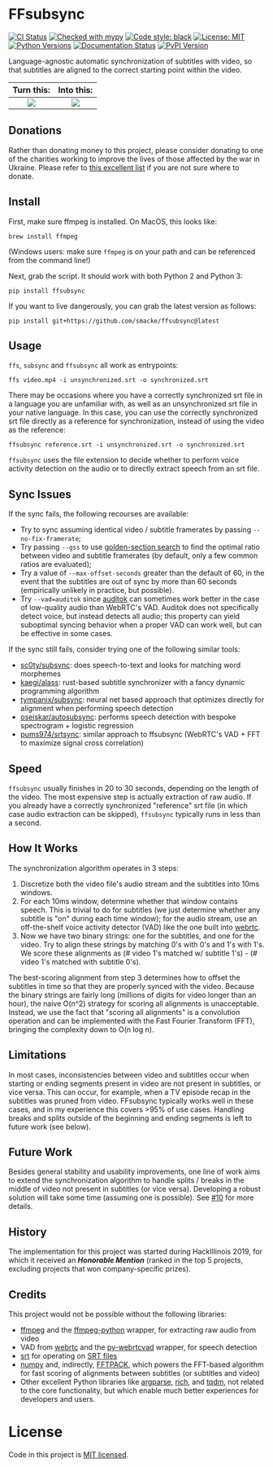 FFsubsync
=======

[![CI Status](https://github.com/smacke/ffsubsync/workflows/ffsubsync/badge.svg)](https://github.com/smacke/ffsubsync/actions)
[![Checked with mypy](http://www.mypy-lang.org/static/mypy_badge.svg)](http://mypy-lang.org/)
[![Code style: black](https://img.shields.io/badge/code%20style-black-000000.svg)](https://github.com/psf/black)
[![License: MIT](https://img.shields.io/badge/License-MIT-maroon.svg)](https://opensource.org/licenses/MIT)
[![Python Versions](https://img.shields.io/pypi/pyversions/ffsubsync.svg)](https://pypi.org/project/ffsubsync)
[![Documentation Status](https://readthedocs.org/projects/ffsubsync/badge/?version=latest)](https://ffsubsync.readthedocs.io/en/latest/?badge=latest)
[![PyPI Version](https://img.shields.io/pypi/v/ffsubsync.svg)](https://pypi.org/project/ffsubsync)


Language-agnostic automatic synchronization of subtitles with video, so that
subtitles are aligned to the correct starting point within the video.

Turn this:                       |  Into this:
:-------------------------------:|:-------------------------:
![](https://raw.githubusercontent.com/smacke/ffsubsync/master/resources/img/tearing-me-apart-wrong.gif)  |  ![](https://raw.githubusercontent.com/smacke/ffsubsync/master/resources/img/tearing-me-apart-correct.gif)

Donations
---------
Rather than donating money to this project, please consider donating to one of
the charities working to improve the lives of those affected by the war in
Ukraine. Please refer to [this excellent list](https://github.com/krassowski/krassowski/blob/main/README.md)
if you are not sure where to donate.

<!--
Helping Development
-------------------
At the request of some, you can now help cover my coffee expenses using the
Github Sponsors button at the top, or using the below Paypal Donate button:

[![Donate](https://www.paypalobjects.com/en_US/i/btn/btn_donate_LG.gif)](https://www.paypal.com/cgi-bin/webscr?cmd=_s-xclick&hosted_button_id=XJC5ANLMYECJE)
-->

Install
-------
First, make sure ffmpeg is installed. On MacOS, this looks like:
~~~
brew install ffmpeg
~~~
(Windows users: make sure `ffmpeg` is on your path and can be referenced
from the command line!)

Next, grab the script. It should work with both Python 2 and Python 3:
~~~
pip install ffsubsync
~~~
If you want to live dangerously, you can grab the latest version as follows:
~~~
pip install git+https://github.com/smacke/ffsubsync@latest
~~~

Usage
-----
`ffs`, `subsync` and `ffsubsync` all work as entrypoints:
~~~
ffs video.mp4 -i unsynchronized.srt -o synchronized.srt
~~~

There may be occasions where you have a correctly synchronized srt file in a
language you are unfamiliar with, as well as an unsynchronized srt file in your
native language. In this case, you can use the correctly synchronized srt file
directly as a reference for synchronization, instead of using the video as the
reference:

~~~
ffsubsync reference.srt -i unsynchronized.srt -o synchronized.srt
~~~

`ffsubsync` uses the file extension to decide whether to perform voice activity
detection on the audio or to directly extract speech from an srt file.

Sync Issues
-----------
If the sync fails, the following recourses are available:
- Try to sync assuming identical video / subtitle framerates by passing
  `--no-fix-framerate`;
- Try passing `--gss` to use [golden-section search](https://en.wikipedia.org/wiki/Golden-section_search)
  to find the optimal ratio between video and subtitle framerates (by default,
  only a few common ratios are evaluated);
- Try a value of `--max-offset-seconds` greater than the default of 60, in the
  event that the subtitles are out of sync by more than 60 seconds (empirically
  unlikely in practice, but possible).
- Try `--vad=auditok` since [auditok](https://github.com/amsehili/auditok) can
  sometimes work better in the case of low-quality audio than WebRTC's VAD.
  Auditok does not specifically detect voice, but instead detects all audio;
  this property can yield suboptimal syncing behavior when a proper VAD can
  work well, but can be effective in some cases.

If the sync still fails, consider trying one of the following similar tools:
- [sc0ty/subsync](https://github.com/sc0ty/subsync): does speech-to-text and looks for matching word morphemes
- [kaegi/alass](https://github.com/kaegi/alass): rust-based subtitle synchronizer with a fancy dynamic programming algorithm
- [tympanix/subsync](https://github.com/tympanix/subsync): neural net based approach that optimizes directly for alignment when performing speech detection
- [oseiskar/autosubsync](https://github.com/oseiskar/autosubsync): performs speech detection with bespoke spectrogram + logistic regression
- [pums974/srtsync](https://github.com/pums974/srtsync): similar approach to ffsubsync (WebRTC's VAD + FFT to maximize signal cross correlation)

Speed
-----
`ffsubsync` usually finishes in 20 to 30 seconds, depending on the length of
the video. The most expensive step is actually extraction of raw audio. If you
already have a correctly synchronized "reference" srt file (in which case audio
extraction can be skipped), `ffsubsync` typically runs in less than a second.

How It Works
------------
The synchronization algorithm operates in 3 steps:
1. Discretize both the video file's audio stream and the subtitles into 10ms
   windows.
2. For each 10ms window, determine whether that window contains speech.  This
   is trivial to do for subtitles (we just determine whether any subtitle is
   "on" during each time window); for the audio stream, use an off-the-shelf
   voice activity detector (VAD) like
   the one built into [webrtc](https://webrtc.org/).
3. Now we have two binary strings: one for the subtitles, and one for the
   video.  Try to align these strings by matching 0's with 0's and 1's with
   1's. We score these alignments as (# video 1's matched w/ subtitle 1's) - (#
   video 1's matched with subtitle 0's).

The best-scoring alignment from step 3 determines how to offset the subtitles
in time so that they are properly synced with the video. Because the binary
strings are fairly long (millions of digits for video longer than an hour), the
naive O(n^2) strategy for scoring all alignments is unacceptable. Instead, we
use the fact that "scoring all alignments" is a convolution operation and can
be implemented with the Fast Fourier Transform (FFT), bringing the complexity
down to O(n log n).

Limitations
-----------
In most cases, inconsistencies between video and subtitles occur when starting
or ending segments present in video are not present in subtitles, or vice versa.
This can occur, for example, when a TV episode recap in the subtitles was pruned
from video. FFsubsync typically works well in these cases, and in my experience
this covers >95% of use cases. Handling breaks and splits outside of the beginning
and ending segments is left to future work (see below).

Future Work
-----------
Besides general stability and usability improvements, one line
of work aims to extend the synchronization algorithm to handle splits
/ breaks in the middle of video not present in subtitles (or vice versa).
Developing a robust solution will take some time (assuming one is possible).
See [#10](https://github.com/smacke/ffsubsync/issues/10) for more details.

History
-------
The implementation for this project was started during HackIllinois 2019, for
which it received an **_Honorable Mention_** (ranked in the top 5 projects,
excluding projects that won company-specific prizes).

Credits
-------
This project would not be possible without the following libraries:
- [ffmpeg](https://www.ffmpeg.org/) and the [ffmpeg-python](https://github.com/kkroening/ffmpeg-python) wrapper, for extracting raw audio from video
- VAD from [webrtc](https://webrtc.org/) and the [py-webrtcvad](https://github.com/wiseman/py-webrtcvad) wrapper, for speech detection
- [srt](https://pypi.org/project/srt/) for operating on [SRT files](https://en.wikipedia.org/wiki/SubRip#SubRip_text_file_format)
- [numpy](http://www.numpy.org/) and, indirectly, [FFTPACK](https://www.netlib.org/fftpack/), which powers the FFT-based algorithm for fast scoring of alignments between subtitles (or subtitles and video)
- Other excellent Python libraries like [argparse](https://docs.python.org/3/library/argparse.html), [rich](https://github.com/willmcgugan/rich), and [tqdm](https://tqdm.github.io/), not related to the core functionality, but which enable much better experiences for developers and users.

# License
Code in this project is [MIT licensed](https://opensource.org/licenses/MIT).

